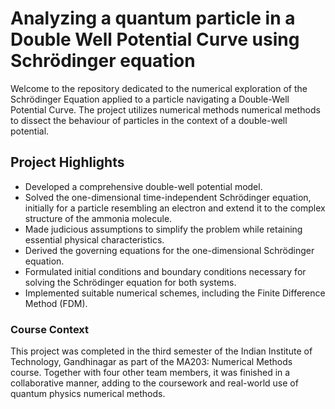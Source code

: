 # Analyzing a quantum particle in a Double Well Potential Curve using Schrödinger equation

Welcome to the repository dedicated to the numerical exploration of the Schrödinger Equation applied to a particle navigating a Double-Well Potential Curve. The project utilizes numerical methods numerical methods to dissect the behaviour of particles in the context of a double-well potential.

## Project Highlights

- Developed a comprehensive double-well potential model.
- Solved the one-dimensional time-independent Schrödinger equation, initially for a particle resembling an electron and extend it to the complex structure of the ammonia molecule.
- Made judicious assumptions to simplify the problem while retaining essential physical characteristics.
- Derived the governing equations for the one-dimensional Schrödinger equation.
- Formulated initial conditions and boundary conditions necessary for solving the Schrödinger equation for both systems.
- Implemented suitable numerical schemes, including the Finite Difference Method (FDM).

### Course Context
This project was completed in the third semester of the Indian Institute of Technology, Gandhinagar as part of the MA203: Numerical Methods course. Together with four other team members, it was finished in a collaborative manner, adding to the coursework and real-world use of quantum physics numerical methods.

